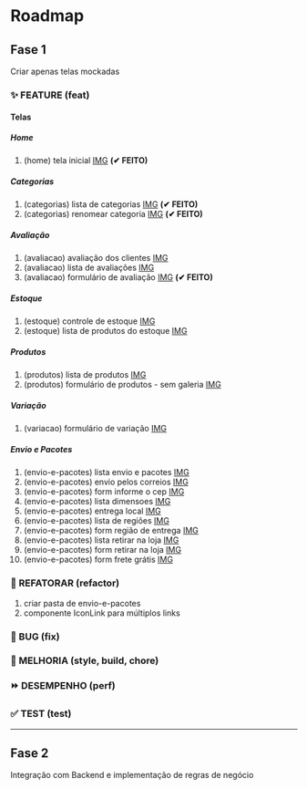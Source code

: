 # Roadmap

## Fase 1

Criar apenas telas mockadas

### ✨ FEATURE (feat)

#### Telas

##### Home

1.  (home) tela inicial [IMG](templates/img/home.png) **(✔ FEITO)**

##### Categorias

1.  (categorias) lista de categorias [IMG](templates/img/categorias/lista-categorias.png) **(✔ FEITO)**
1.  (categorias) renomear categoria [IMG](templates\img\categorias\renomear-categoria.jpg) **(✔ FEITO)**

##### Avaliação

1.  (avaliacao) avaliação dos clientes [IMG](templates/img/avaliacao/avaliacao-dos-clientes.jpg)
1.  (avaliacao) lista de avaliações [IMG](templates/img/avaliacao/lista-avaliacoes.png)
1.  (avaliacao) formulário de avaliação [IMG](templates/img/avaliacao/form-avaliacao.jpg) **(✔ FEITO)**

##### Estoque

1.  (estoque) controle de estoque [IMG](templates/img/estoque/controle-de-estoque.jpg)
1.  (estoque) lista de produtos do estoque [IMG](templates/img/estoque/produtos-do-estoque.jpg)

##### Produtos

1.  (produtos) lista de produtos [IMG](templates/img/lista-de-produtos/listar-produtos.png)
1.  (produtos) formulário de produtos - sem galeria [IMG](templates/img/lista-de-produtos/alterar-produto.png)

##### Variação

1.  (variacao) formulário de variação [IMG](templates/img/variacao/formulario-variacao.jpg)

##### Envio e Pacotes

1.  (envio-e-pacotes) lista envio e pacotes [IMG](templates\img\envio-e-pacotes\lista-envio-e-pacotes.jpg)
1.  (envio-e-pacotes) envio pelos correios [IMG](templates\img\envio-e-pacotes\envio-pelos-correios.jpg)
1.  (envio-e-pacotes) form informe o cep [IMG](templates\img\envio-e-pacotes\informe-o-cep.jpg)
1.  (envio-e-pacotes) lista dimensoes [IMG](templates\img\envio-e-pacotes\lista-dimensoes.jpg)
1.  (envio-e-pacotes) entrega local [IMG](templates\img\envio-e-pacotes\entrega-local.jpg)
1.  (envio-e-pacotes) lista de regiões [IMG](templates\img\envio-e-pacotes\lista-regioes.jpg)
1.  (envio-e-pacotes) form região de entrega [IMG](templates\img\envio-e-pacotes\form-regiao-entrega.jpg)
1.  (envio-e-pacotes) lista retirar na loja [IMG](templates\img\envio-e-pacotes\retirar-na-loja.jpg)
1.  (envio-e-pacotes) form retirar na loja [IMG](templates\img\envio-e-pacotes\retirar-na-loja-form.jpg)
1.  (envio-e-pacotes) form frete grátis [IMG](templates\img\envio-e-pacotes\frete-gratis-form.jpg)

### 🚧 REFATORAR (refactor)

1.  criar pasta de envio-e-pacotes
1.  componente IconLink para múltiplos links

### 🐛 BUG (fix)

### 🎨 MELHORIA (style, build, chore)

### ⏩ DESEMPENHO (perf)

### ✅ TEST (test)

---

## Fase 2

Integração com Backend e implementação de regras de negócio
